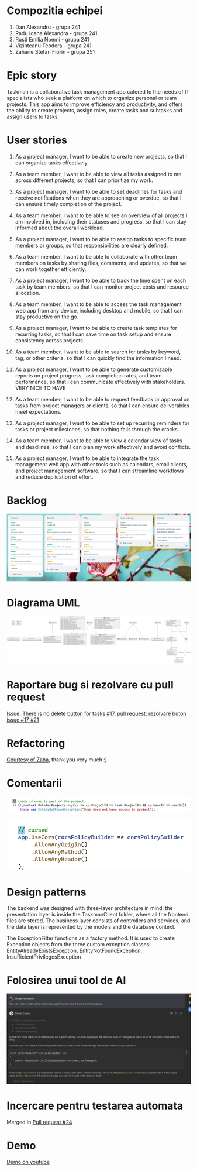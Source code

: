 # Compozitia echipei

1. Dan Alexandru - grupa 241
2. Radu Ioana Alexandra - grupa 241
3. Rusti Emilia Noemi - grupa 241
4. Vizinteanu Teodora - grupa 241
5. Zaharie Stefan Florin - grupa 251

# Epic story

Taskman is a collaborative task management app catered to the needs of IT specialists who seek a platform on which to organize personal or team projects. This app aims to improve efficiency and productivity, and offers the ability to create projects, assign roles, create tasks and subtasks and assign users to tasks.

# User stories

1. As a project manager, I want to be able to create new projects, so that I can organize tasks effectively.

2. As a team member, I want to be able to view all tasks assigned to me across different projects, so that I can prioritize my work.

3. As a project manager, I want to be able to set deadlines for tasks and receive notifications when they are approaching or overdue, so that I can ensure timely completion of the project.

4. As a team member, I want to be able to see an overview of all projects I am involved in, including their statuses and progress, so that I can stay informed about the overall workload.

5. As a project manager, I want to be able to assign tasks to specific team members or groups, so that responsibilities are clearly defined.

6. As a team member, I want to be able to collaborate with other team members on tasks by sharing files, comments, and updates, so that we can work together efficiently.

7. As a project manager, I want to be able to track the time spent on each task by team members, so that I can monitor project costs and resource allocation.

8. As a team member, I want to be able to access the task management web app from any device, including desktop and mobile, so that I can stay productive on the go.

9. As a project manager, I want to be able to create task templates for recurring tasks, so that I can save time on task setup and ensure consistency across projects.

10. As a team member, I want to be able to search for tasks by keyword, tag, or other criteria, so that I can quickly find the information I need.

11. As a project manager, I want to be able to generate customizable reports on project progress, task completion rates, and team performance, so that I can communicate effectively with stakeholders. VERY NICE TO HAVE

12. As a team member, I want to be able to request feedback or approval on tasks from project managers or clients, so that I can ensure deliverables meet expectations.

13. As a project manager, I want to be able to set up recurring reminders for tasks or project milestones, so that nothing falls through the cracks.

14. As a team member, I want to be able to view a calendar view of tasks and deadlines, so that I can plan my work effectively and avoid conflicts.

15. As a project manager, I want to be able to integrate the task management web app with other tools such as calendars, email clients, and project management software, so that I can streamline workflows and reduce duplication of effort.

# Backlog

![trello pic!](assets/trello_back.png)

# Diagrama UML

![UML diagram](./assets/uml_export.png)

# Raportare bug si rezolvare cu pull request

Issue: [There is no delete button for tasks #17](https://github.com/oxygen-consumer/taskman/issues/17), pull request: [rezolvare buton issue #17 #21](https://github.com/oxygen-consumer/taskman/pull/21)

# Refactoring

[Courtesy of Zaha](https://github.com/oxygen-consumer/taskman/pull/16), thank you very much :\)

# Comentarii

![Normal comment!](assets/normal_comment.png)

![Funny comment!](assets/funny_comment.png)

# Design patterns

The backend was designed with three-layer architecture in mind: the presentation layer is inside the TaskmanClient folder, where all the frontend files are stored. The business layer consists of controllers and services, and the data layer is represented by the models and the database context.

The ExceptionFilter functions as a factory method. It is used to create Exception objects from the three custom exception classes: EntityAlreadyExistsException, EntityNotFoundException, InsufficientPrivilegesException

# Folosirea unui tool de AI

![Copilot convo 1!](assets/first_conv.jpeg)

# Incercare pentru testarea automata

Merged in [Pull request #24](https://github.com/oxygen-consumer/taskman/pull/24)

# Demo

[Demo on youtube](https://www.youtube.com/watch?v=x8fejXsREtI)